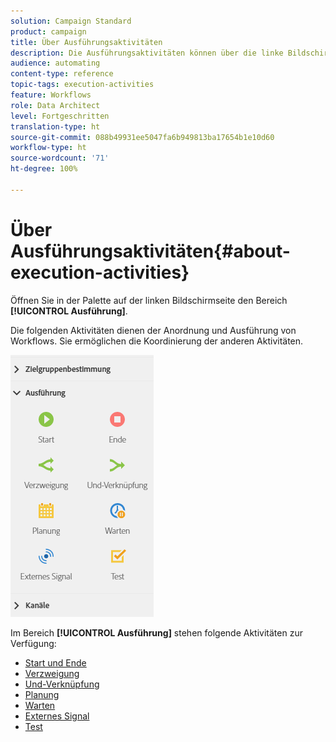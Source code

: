 ```yaml
---
solution: Campaign Standard
product: campaign
title: Über Ausführungsaktivitäten
description: Die Ausführungsaktivitäten können über die linke Bildschirmseite geöffnet werden.
audience: automating
content-type: reference
topic-tags: execution-activities
feature: Workflows
role: Data Architect
level: Fortgeschritten
translation-type: ht
source-git-commit: 088b49931ee5047fa6b949813ba17654b1e10d60
workflow-type: ht
source-wordcount: '71'
ht-degree: 100%

---
```



# Über Ausführungsaktivitäten{#about-execution-activities}

Öffnen Sie in der Palette auf der linken Bildschirmseite den Bereich **[!UICONTROL Ausführung]**.

Die folgenden Aktivitäten dienen der Anordnung und Ausführung von Workflows. Sie ermöglichen die Koordinierung der anderen Aktivitäten.

![](assets/wkf_execution_activities.png)

Im Bereich **[!UICONTROL Ausführung]** stehen folgende Aktivitäten zur Verfügung:

* [Start und Ende](../../automating/using/start-and-end.md)
* [Verzweigung](../../automating/using/fork.md)
* [Und-Verknüpfung](../../automating/using/and-join.md)
* [Planung](../../automating/using/scheduler.md)
* [Warten](../../automating/using/wait.md)
* [Externes Signal](../../automating/using/external-signal.md)
* [Test](../../automating/using/test.md)

